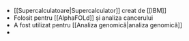 - [[Supercalculatoare|Supercalculator]] creat de [[IBM]] 
- Folosit pentru [[AlphaFOLd]] și analiza cancerului
- A fost utilizat pentru [[Analiza genomică|analiza genomică]] 
- 